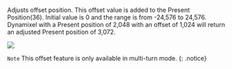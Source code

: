 Adjusts offset position. This offset value is added to the Present Position(36).
Initial value is 0 and the range is from -24,576 to 24,576.
Dynamixel with a Present position of 2,048 with an offset of 1,024 will return an adjusted Present position of 3,072.

![](/emanual/assets/images/dxl/mx/mx-12_multiturn_offset.jpg)

`Note` This offset feature is only available in multi-turn mode.
{: .notice}
